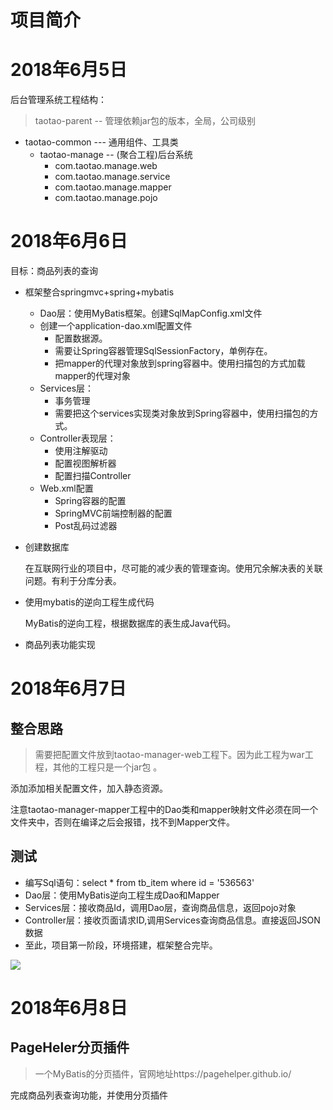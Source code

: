 # 项目简介



# 2018年6月5日

后台管理系统工程结构：
> taotao-parent -- 管理依赖jar包的版本，全局，公司级别

- taotao-common  --- 通用组件、工具类
	- taotao-manage  -- (聚合工程)后台系统
		- com.taotao.manage.web
		- com.taotao.manage.service
		- com.taotao.manage.mapper
		- com.taotao.manage.pojo


# 2018年6月6日 

目标：商品列表的查询

- 框架整合springmvc+spring+mybatis

  - Dao层：使用MyBatis框架。创建SqlMapConfig.xml文件
  - 创建一个application-dao.xml配置文件
    - 配置数据源。
    - 需要让Spring容器管理SqlSessionFactory，单例存在。
    - 把mapper的代理对象放到spring容器中。使用扫描包的方式加载mapper的代理对象
  - Services层：
    - 事务管理
    - 需要把这个services实现类对象放到Spring容器中，使用扫描包的方式。
  - Controller表现层：
    - 使用注解驱动
    - 配置视图解析器
    - 配置扫描Controller
  - Web.xml配置
    - Spring容器的配置
    - SpringMVC前端控制器的配置
    - Post乱码过滤器

- 创建数据库

  在互联网行业的项目中，尽可能的减少表的管理查询。使用冗余解决表的关联问题。有利于分库分表。

- 使用mybatis的逆向工程生成代码

  MyBatis的逆向工程，根据数据库的表生成Java代码。

- 商品列表功能实现

# 2018年6月7日

## 整合思路

>  需要把配置文件放到taotao-manager-web工程下。因为此工程为war工程，其他的工程只是一个jar包 。

添加添加相关配置文件，加入静态资源。

注意taotao-manager-mapper工程中的Dao类和mapper映射文件必须在同一个文件夹中，否则在编译之后会报错，找不到Mapper文件。

## 测试

- 编写Sql语句：select * from tb_item where id = '536563'
- Dao层：使用MyBatis逆向工程生成Dao和Mapper
- Services层：接收商品Id，调用Dao层，查询商品信息，返回pojo对象
- Controller层：接收页面请求ID,调用Services查询商品信息。直接返回JSON数据
- 至此，项目第一阶段，环境搭建，框架整合完毕。

![](https://i.imgur.com/Pmd0R9e.png)

# 2018年6月8日

## PageHeler分页插件

> 一个MyBatis的分页插件，官网地址https://pagehelper.github.io/

完成商品列表查询功能，并使用分页插件